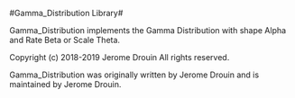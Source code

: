 #Gamma_Distribution Library#

Gamma_Distribution implements the Gamma Distribution with shape Alpha and Rate Beta or Scale Theta.

Copyright (c) 2018-2019 Jerome Drouin  All rights reserved.

Gamma_Distribution was originally written by Jerome Drouin and is maintained by Jerome Drouin.
